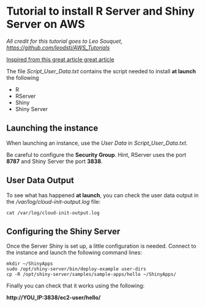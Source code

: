 # Tutorial to install R Server and Shiny Server on AWS

_All credit for this tutorial goes to Leo Souquet, https://github.com/leodsti/AWS_Tutorials_


[Inspired from this great article great article](https://aws.amazon.com/blogs/big-data/running-r-on-aws/) 

The file _Script_User_Data.txt_ contains the script needed to install **at launch** the following

* R
* RServer
* Shiny
* Shiny Server 

## Launching the instance

When launching an instance, use the _User Data_ in _Script_User_Data.txt_.

Be careful to configure the **Security Group**. Hint, RServer uses the port **8787** and Shiny Server the port **3838**.

## User Data Output

To see what has happened **at launch**, you can check the user data output in the _/var/log/cloud-init-output.log_ file:

```
cat /var/log/cloud-init-output.log
```


## Configuring the Shiny Server

Once the Server Shiny is set up, a little configuration is needed. Connect to the instance and launch the following command lines:

```
mkdir ~/ShinyApps
sudo /opt/shiny-server/bin/deploy-example user-dirs
cp -R /opt/shiny-server/samples/sample-apps/hello ~/ShinyApps/
```

Finally you can check that it works using the following:

**http://YOU_IP:3838/ec2-user/hello/**
